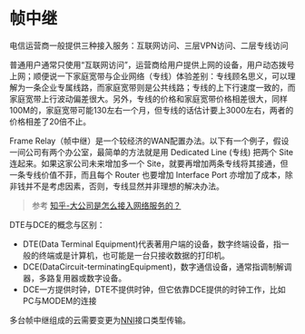 # 帧中继

电信运营商一般提供三种接入服务：互联网访问、三层VPN访问、二层专线访问

普通用户通常只使用“互联网访问”，运营商给用户提供上网的设备，用户动态拨号上网；顺便说一下家庭宽带与企业网络（专线）体验差别：专线顾名思义，可以理解为一条企业专属线路，而家庭宽带则是公共线路；专线的上下行速度一致的，而家庭宽带上行波动偏差很大。另外，专线的价格和家庭宽带价格相差很大，同样100M的，家庭宽带可能130左右一个月，但专线的话估计要上3000左右，两者的价格相差了20倍不止。

Frame Relay（帧中继）是一个较经济的WAN配置办法。以下有一个例子，假设一间公司有两个办公室，最简单的方法就是用 Dedicated Line (专线) 把两个 Site 连起来。如果这家公司未来增加多一个 Site，就要再增加两条专线将其接通，但一条专线价值不菲，而且每个 Router 也要增加 Interface Port 亦增加了成本，除非钱并不是考虑因素，否则，专线显然并非理想的解决办法。


>参考 [知乎-大公司是怎么接入网络服务的？](https://www.zhihu.com/question/318806738)




DTE与DCE的概念与区别：

* DTE(Data Terminal Equipment)代表著用户端的设备，数字终端设备，指一般的终端或是计算机，也可能是一台只接收数据的打印机。
* DCE(DataCircuit-terminatingEquipment)，数字通信设备，通常指调制解调器，多路复用器或数字设备。
* DCE一方提供时钟，DTE不提供时钟，但它依靠DCE提供的时钟工作，比如PC与MODEM的连接



多台帧中继组成的云需要变更为[NNI](https://baike.baidu.com/item/NNI/5234091)接口类型传输。
